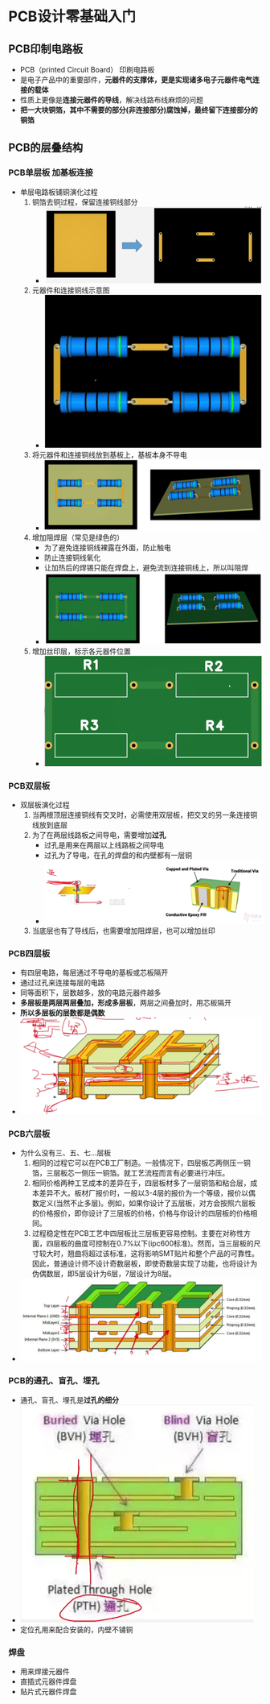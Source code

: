 # PCB设计零基础入门

## PCB印制电路板

+ PCB（printed Circuit Board） 印刷电路板  
+ 是电子产品中的重要部件，**元器件的支撑体，更是实现诸多电子元器件电气连接的载体**  
+ 性质上更像是**连接元器件的导线**，解决线路布线麻烦的问题  
+ **把一大块铜箔，其中不需要的部分(非连接部分)腐蚀掉，最终留下连接部分的铜箔**  

## PCB的层叠结构  

### PCB单层板  加基板连接

+ 单层电路板铺铜演化过程
  1. 铜箔去铜过程，保留连接铜线部分
     + ![单层板去铜过程](./img2/单层板去铜过程.png)  
  2. 元器件和连接铜线示意图
     + ![连接示意图](./img2/连接示意图.png)  
  3. 将元器件和连接铜线放到基板上，基板本身不导电
     + ![加基板连接](./img2/加基板连接.png)  
  4. 增加阻焊层（常见是绿色的）
     + 为了避免连接铜线裸露在外面，防止触电  
     + 防止连接铜线氧化  
     + 让加热后的焊锡只能在焊盘上，避免流到连接铜线上，所以叫阻焊  
     + ![增加阻焊层](./img2/增加阻焊层.png)
  5. 增加丝印层，标示各元器件位置  
     + ![增加丝印层](./img2/增加丝印层.png)   

### PCB双层板

+ 双层板演化过程
  1. 当两根顶层连接铜线有交叉时，必需使用双层板，把交叉的另一条连接铜线放到底层  
  2. 为了在两层线路板之间导电，需要增加**过孔**
     + 过孔是用来在两层以上线路板之间导电
     + 过孔为了导电，在孔的焊盘的和内壁都有一层铜  
     + ![过孔](./img2/过孔.png)
  3. 当底层也有了导线后，也需要增加阻焊层，也可以增加丝印 

### PCB四层板

+ 有四层电路，每层通过不导电的基板或芯板隔开
+ 通过过孔来连接每层的电路
+ 同等面积下，层数越多，放的电路元器件越多
+ **多层板是两层两层叠加，形成多层板**，两层之间叠加时，用芯板隔开
+ **所以多层板的层数都是偶数**
+ ![四层电路板](./img2/四层电路板.png)

### PCB六层板

+ 为什么没有三、五、七...层板
  1. 相同的过程它可以在PCB工厂制造。一般情况下，四层板芯两侧压一铜箔，三层板芯一侧压一铜箔。就工艺流程而言有必要进行冲压。
  2. 相同价格两种工艺成本的差异在于，四层板材多了一层铜箔和粘合层，成本差异不大。板材厂报价时，一般以3-4层的报价为一个等级，报价以偶数定义(当然不止多层)。例如，如果你设计了五层板，对方会按照六层板的价格报价，即你设计了三层板的价格，价格与你设计的四层板的价格相同。
  3. 过程稳定性在PCB工艺中四层板比三层板更容易控制。主要在对称性方面，四层板的曲度可控制在0.7%以下(ipc600标准)。然而，当三层板的尺寸较大时，翘曲将超过该标准，这将影响SMT贴片和整个产品的可靠性。因此，普通设计师不设计奇数层板，即使奇数层实现了功能，也将设计为伪偶数层，即5层设计为6层，7层设计为8层。
+ ![六层电路板](./img2/六层电路板.png)  

### PCB的通孔、盲孔、埋孔

+ 通孔、盲孔、埋孔是**过孔的细分**  
+ ![通孔、盲孔、埋孔](./img2/通孔、盲孔、埋孔.png)  
+ 定位孔用来配合安装的，内壁不铺铜

### 焊盘

+ 用来焊接元器件
+ 直插式元器件焊盘
+ 贴片式元器件焊盘